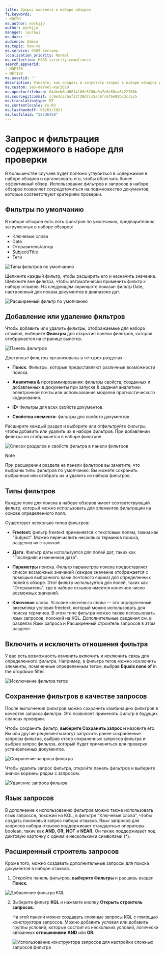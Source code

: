 ```yaml
---
title: Запрос контента в наборе обзоров
f1.keywords:
- NOCSH
ms.author: markjjo
author: markjjo
manager: laurawi
ms.date: ''
audience: Admin
ms.topic: how-to
ms.service: O365-seccomp
localization_priority: Normal
ms.collection: M365-security-compliance
search.appverid:
- MOE150
- MET150
ms.assetid: ''
description: Узнайте, как создать и запустить запрос в наборе обзоров для организации контента для более эффективного рассмотрения в Advanced eDiscovery случае.
ms.custom: seo-marvel-mar2020
ms.openlocfilehash: 64dbeb8ad68f4188e5768a0a7e0e80ca6c22760b
ms.sourcegitcommit: cc9e3cac6af23f20d7cc5ac6fc6f6e01bc3cc5c5
ms.translationtype: MT
ms.contentlocale: ru-RU
ms.lasthandoff: 06/03/2021
ms.locfileid: "52736459"
---
```

# <a name="query-and-filter-content-in-a-review-set"></a>Запрос и фильтрация содержимого в наборе для проверки

В большинстве случаев будет полезно углубиться в содержимое в наборе обзоров и организовать его, чтобы облегчить более эффективный обзор. Использование фильтров и запросов в наборе обзоров позволяет сосредоточиться на подмножество документов, которые соответствуют критериям проверки.

## <a name="default-filters"></a>Фильтры по умолчанию

В наборе обзоров есть пять фильтров по умолчанию, предварительно загруженных в наборе обзоров:

- Ключевые слова
- Date
- Отправитель/автор
- Subject/Title
- Теги

![Типы фильтров по умолчанию](../media/DefaultFilterTypes.png)

Щелкните каждый фильтр, чтобы расширить его и назначить значение. Щелкните вне фильтра, чтобы автоматически применить фильтр к набору отзывов. На следующем скриншоте показан фильтр Date, настроенный для показа документов в диапазоне дат.

![Расширенный фильтр по умолчанию](../media/ExpandedFilter.png)

## <a name="add-or-remove-filters"></a>Добавление или удаление фильтров

Чтобы добавить или удалить фильтры, отображаемые для набора отзывов, выберите **Фильтры** для открытия панели фильтров, которая отображается на странице вылетов. 

![Панель фильтров](../media/FilterPanel.png)

Доступные фильтры организованы в четырех разделах:

- **Поиск.** Фильтры, которые предоставляют различные возможности поиска.

- **Аналитика &** программирования: фильтры свойств, созданных и добавленных в документы  при запуске & задания аналитики электронной почты или использования моделей прогностического кодирования.

- **ID:** Фильтры для всех свойств документов.

- **Свойства элемента:** фильтры для свойств документов. 

Расширите каждый раздел и выберите или отфильтруйте фильтры, чтобы добавить или удалить их в наборе фильтров. При добавлении фильтра он отображается в наборе фильтров. 

![Список разделов и свойств фильтра в панели фильтров](../media/FilterPanel2.png)

> [!NOTE]
> При расширении раздела на панели фильтров вы заметите, что выбраны типы фильтров по умолчанию. Вы можете сохранить выбранные или отобрать их и удалить из набора фильтров. 

## <a name="filter-types"></a>Типы фильтров

Каждое поле для поиска в наборе обзоров имеет соответствующий фильтр, который можно использовать для элементов фильтрации на основе определенного поля.

Существует несколько типов фильтров:

- **Freetext:** фильтр freetext применяется к текстовым полям, таким как "Subject". Можно перечислить несколько терминов поиска, разделив их с запятой.

- **Дата.** Фильтр даты используется для полей дат, таких как "Последняя измененная дата".

- **Параметры** поиска. Фильтр параметров поиска предоставляет список возможных значений (каждое значение отображается с помощью выбранного вами почтового ящика) для определенных полей в обзоре. Этот фильтр используется для полей, таких как "Отправитель", где в наборе отзывов имеется конечное число возможных значений.

- **Ключевое** слово. Условие ключевого слова — это определенный экземпляр условия freetext, который можно использовать для поиска терминов. В этом типе фильтра можно также использовать язык запросов, похожий на KQL. Дополнительные сведения см. в разделах Язык запроса и Расширенный строитель запросов в этом разделе.

## <a name="include-and-exclude-filter-relationships"></a>Включить и исключить отношения фильтра

У вас есть возможность изменить включить и исключить связь для определенного фильтра. Например, в фильтре тегов можно исключить элементы, помеченные определенным тегом, выбрав **Equals none of** in the dropdown filter. 

![Исключение фильтра тегов](../media/TagFilterExclude.png)

## <a name="save-filters-as-queries"></a>Сохранение фильтров в качестве запросов

После выполнения фильтров можно сохранить комбинацию фильтров в качестве запроса фильтра. Это позволяет применять фильтр в будущих сеансах проверки.

Чтобы сохранить фильтр, **выберите Сохранить запрос и** назовите его. Вы или другие рецензенты могут запускать ранее  сохраненные запросы фильтра, выбрав отсев сохраненных запросов фильтра и выбрав запрос фильтра, который будет применяться для проверки установленных документов. 

![Сохранение запроса фильтра](../media/SaveFilterQuery.png)

Чтобы удалить запрос фильтра, откройте панель фильтров и выберите значок корзины рядом с запросом.

![Удаление запроса фильтра](../media/DeleteFilterQuery.png)

## <a name="query-language"></a>Язык запросов

В дополнение к использованию фильтров можно также использовать язык запросов, похожий на KQL, в фильтре "Ключевые слова", чтобы создать поисковый запрос набора отзывов. Язык запросов для запросов набора отзывов поддерживает стандартные операторы boolean, такие как **AND,** **OR,** **NOT** и **NEAR.** Он также поддерживает под диктовую карточку с одним и несколькими символами (*).

## <a name="advanced-query-builder"></a>Расширенный строитель запросов

Кроме того, можно создавать дополнительные запросы для поиска документов в наборе отзывов.

1. Откройте панель фильтров, **выберите Фильтры** и расширь раздел **Поиск.**

  ![Добавление фильтра KQL](../media/AddKQLFilter.png)

2. Выберите фильтр **KQL** и нажмите кнопку **Открыть строитель запросов.**

   На этой панели можно создавать сложные запросы KQL с помощью конструктора запросов. Можно добавить условия или добавить группы условий, которые состоит из нескольких условий, логически связанных **отношениями AND** или **OR.**

   ![Использование конструктора запросов для настройки сложных запросов фильтра](../media/ComplexQuery.png)
